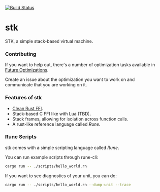 [![Build Status](https://github.com/udoprog/stk/workflows/Build/badge.svg)](https://github.com/udoprog/stk/actions)

# stk

STK, a simple stack-based virtual machine.

### Contributing

If you want to help out, there's a number of optimization tasks available in
[Future Optimizations][future-optimizations].

Create an issue about the optimization you want to work on and communicate that
you are working on it.

### Features of stk

* [Clean Rust FFI][rust-ffi].
* Stack-based C FFI like with Lua (TBD).
* Stack frames, allowing for isolation across function calls.
* A rust-like reference language called *Rune*.

### Rune Scripts

stk comes with a simple scripting language called *Rune*.

You can run example scripts through rune-cli:

```bash
cargo run -- ./scripts/hello_world.rn
```

If you want to see diagnostics of your unit, you can do:

```bash
cargo run -- ./scripts/hello_world.rn --dump-unit --trace
```

[rust-ffi]: https://github.com/udoprog/stk/blob/master/crates/stk-http/src/lib.rs
[future-optimizations]: https://github.com/udoprog/stk/blob/master/FUTURE_OPTIMIZATIONS.md
